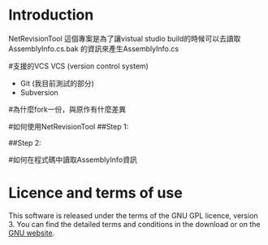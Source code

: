# Introduction
NetRevisionTool 這個專案是為了讓vistual studio build的時候可以去讀取 AssemblyInfo.cs.bak 的資訊來產生AssemblyInfo.cs

#支援的VCS
VCS (version control system)
* Git (我目前測試的部分)
* Subversion

#為什麼fork一份，與原作有什麼差異

#如何使用NetRevisionTool
##Step 1:

##Step 2:

#如何在程式碼中讀取AssemblyInfo資訊


# Licence and terms of use
This software is released under the terms of the GNU GPL licence, version 3. You can find the detailed terms and conditions in the download or on the [GNU website](http://www.gnu.org/licenses/gpl-3.0.html).
